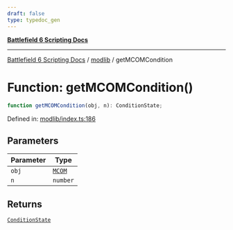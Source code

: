 ```yaml
---
draft: false
type: typedoc_gen
---
```


[**Battlefield 6 Scripting Docs**](../../_index.md)

***

[Battlefield 6 Scripting Docs](../../_index.md) / [modlib](../_index.md) / getMCOMCondition

# Function: getMCOMCondition()

```ts
function getMCOMCondition(obj, n): ConditionState;
```

Defined in: [modlib/index.ts:186](https://github.com/battlefield-portal-community/portal-docs/blob/6d87e21c5922a3efb03c634dbe98e5fe6e797672/generators/santiago/modlib/index.ts#L186)

## Parameters

| Parameter | Type |
| ------ | ------ |
| `obj` | [`MCOM`](../../mod/mod/MCOM/_index.md) |
| `n` | `number` |

## Returns

[`ConditionState`](../ConditionState/_index.md)
